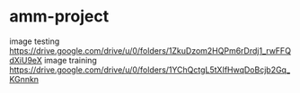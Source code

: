 # amm-project
image testing https://drive.google.com/drive/u/0/folders/1ZkuDzom2HQPm6rDrdj1_rwFFQdXiU9eX
image training https://drive.google.com/drive/u/0/folders/1YChQctgL5tXIfHwqDoBcjb2Gq_KGnnkn
